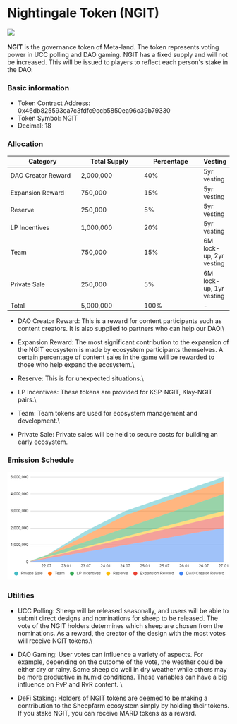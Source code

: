 # Nightingale Token (NGIT)

![](<../../.gitbook/assets/logo\_NGIT (1).png>)

**NGIT** is the governance token of Meta-land. The token represents voting power in UCC polling and DAO gaming. NGIT has a fixed supply and will not be increased. This will be issued to players to reflect each person's stake in the DAO.

### Basic information

* Token Contract Address: 0x46db825593ca7c3fdfc9ccb5850ea96c39b79330
* Token Symbol: NGIT
* Decimal: 18

### Allocation

<table><thead><tr><th width="221">Category</th><th width="186">Total Supply</th><th width="162">Percentage</th><th>Vesting</th></tr></thead><tbody><tr><td>DAO Creator Reward</td><td>2,000,000</td><td>40%</td><td>5yr vesting</td></tr><tr><td>Expansion Reward</td><td>750,000</td><td>15%</td><td>5yr vesting</td></tr><tr><td>Reserve</td><td>250,000</td><td>5%</td><td>5yr vesting</td></tr><tr><td>LP Incentives</td><td>1,000,000</td><td>20%</td><td>5yr vesting</td></tr><tr><td>Team</td><td>750,000</td><td>15%</td><td>6M lock-up, 2yr vesting</td></tr><tr><td>Private Sale</td><td>250,000</td><td>5%</td><td>6M lock-up, 1yr vesting</td></tr><tr><td>Total</td><td>5,000,000</td><td>100%</td><td>-</td></tr></tbody></table>

* DAO Creator Reward: This is a reward for content participants such as content creators. It is also supplied to partners who can help our DAO.\

* Expansion Reward: The most significant contribution to the expansion of the NGIT ecosystem is made by ecosystem participants themselves. A certain percentage of content sales in the game will be rewarded to those who help expand the ecosystem.\

* Reserve: This is for unexpected situations.\

* LP Incentives: These tokens are provided for KSP-NGIT, Klay-NGIT pairs.\

* Team: Team tokens are used for ecosystem management and development.\

* Private Sale: Private sales will be held to secure costs for building an early ecosystem.



### Emission Schedule

![](<../../.gitbook/assets/image (13).png>)

### Utilities

* UCC Polling: Sheep will be released seasonally, and users will be able to submit direct designs and nominations for sheep to be released. The vote of the NGIT holders determines which sheep are chosen from the nominations. As a reward, the creator of the design with the most votes will receive NGIT tokens.\

* DAO Gaming: User votes can influence a variety of aspects. For example, depending on the outcome of the vote, the weather could be either dry or rainy. Some sheep do well in dry weather while others may be more productive in humid conditions. These variables can have a big influence on PvP and RvR content. \

* DeFi Staking: Holders of NGIT tokens are deemed to be making a contribution to the Sheepfarm ecosystem simply by holding their tokens. If you stake NGIT, you can receive MARD tokens as a reward.&#x20;

